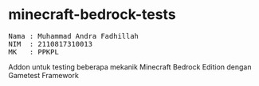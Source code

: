 # minecraft-bedrock-tests
<pre>
Nama : Muhammad Andra Fadhillah 
NIM  : 2110817310013
MK   : PPKPL
</pre> 
Addon untuk testing beberapa mekanik Minecraft Bedrock Edition dengan Gametest Framework
